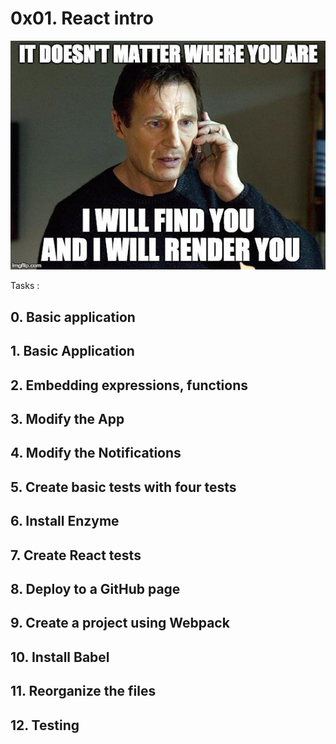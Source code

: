 # 0x01. React intro

![react](./79df527164ac54981039.jpg)

Tasks : 

## 0. Basic application

## 1. Basic Application

## 2. Embedding expressions, functions

## 3. Modify the App

## 4. Modify the Notifications

## 5. Create basic tests with four tests

## 6. Install Enzyme

## 7. Create React tests

## 8. Deploy to a GitHub page

## 9. Create a project using Webpack

## 10. Install Babel

## 11. Reorganize the files

## 12. Testing
